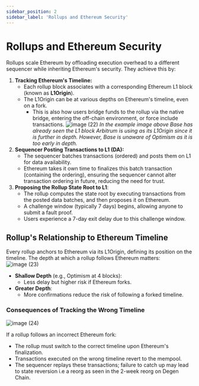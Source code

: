 ```yaml
---
sidebar_position: 2
sidebar_label: 'Rollups and Ethereum Security'
---
```


# Rollups and Ethereum Security
Rollups scale Ethereum by offloading execution overhead to a different sequencer while inheriting Ethereum's security. They achieve this by:
1. **Tracking Ethereum's Timeline:**
   - Each rollup block associates with a corresponding Ethereum L1 block (known as **L1Origin**).
   - The L1Origin can be at various depths on Ethereum's timeline, even on a fork.
     - This is also how users bridge funds to the rollup via the native bridge, entering the off-chain environment, or force include transactions.
 ![image (22)](https://github.com/user-attachments/assets/430b88f9-c72a-4686-ba68-6313ba8347dc)
 *In the example image above Base has already seen the L1 block Arbitrum is using as its L1Origin since it is further in depth. However, Base is unaware of Optimism as it is too early in depth.*
3. **Sequencer Posting Transactions to L1 (DA):**
   - The sequencer batches transactions (ordered) and posts them on L1 for data availability.
   - Ethereum takes it own time to finalizes this batch transaction (containing the ordering), ensuring the sequencer cannot alter transaction ordering in future, reducing the need for trust.
4. **Proposing the Rollup State Root to L1**:
    - The rollup computes the state root by executing transactions from the posted data batches, and then proposes it on Ethereum.
    - A challenge window (typically 7 days) begins, allowing anyone to submit a fault proof.
    - Users experience a 7-day exit delay due to this challenge window.

## Rollup's Relationship to Ethereum Timeline
Every rollup anchors to Ethereum via its L1Origin, defining its position on the timeline. The depth at which a rollup follows Ethereum matters:
![image (23)](https://github.com/user-attachments/assets/eb0b3d03-ceae-4605-a8ec-0fc44de4fd33)

- **Shallow Depth** (e.g., Optimism at 4 blocks):
    - Less delay but higher risk if Ethereum forks.
- **Greater Depth**:
    - More confirmations reduce the risk of following a forked timeline.

### Consequences of Tracking the Wrong Timeline
![image (24)](https://github.com/user-attachments/assets/dcfc4956-277b-4b63-b3c2-eb87a75c4d37)

If a rollup follows an incorrect Ethereum fork:
- The rollup must switch to the correct timeline upon Ethereum's finalization.
- Transactions executed on the wrong timeline revert to the mempool.
- The sequencer replays these transactions; failure to catch up may lead to state reversion i.e a reorg as seen in the 2-week reorg on Degen Chain.
